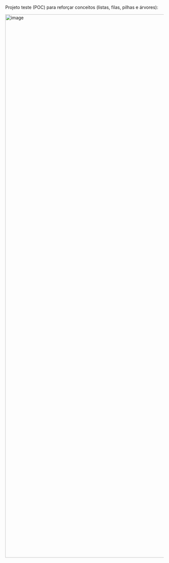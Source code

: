 Projeto teste (POC) para reforçar conceitos (listas, filas, pilhas e árvores):

<img width="1720" alt="image" src="https://github.com/user-attachments/assets/7aeabb1e-c504-451b-bb05-27b16f46fcb2" />


